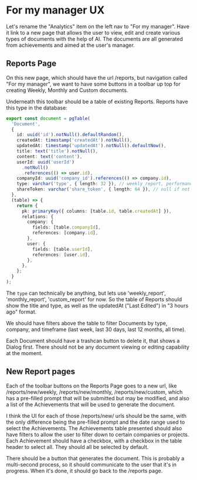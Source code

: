 # For my manager UX

Let's rename the "Analytics" item on the left nav to "For my manager". Have it link to a new page that allows the user to view, edit and create various types of documents with the help of AI. The documents are all generated from achievements and aimed at the user's manager.

## Reports Page

On this new page, which should have the url /reports, but navigation called "For my manager", we want to have some buttons in a toolbar up top for creating Weekly, Monthly and Custom documents.

Underneath this toolbar should be a table of existing Reports. Reports have this type in the database:

```typescript
export const document = pgTable(
  'Document',
  {
    id: uuid('id').notNull().defaultRandom(),
    createdAt: timestamp('createdAt').notNull(),
    updatedAt: timestamp('updatedAt').notNull().defaultNow(),
    title: text('title').notNull(),
    content: text('content'),
    userId: uuid('userId')
      .notNull()
      .references(() => user.id),
    companyId: uuid('company_id').references(() => company.id),
    type: varchar('type', { length: 32 }), // weekly_report, performance_review, etc.
    shareToken: varchar('share_token', { length: 64 }), // null if not shared
  },
  (table) => {
    return {
      pk: primaryKey({ columns: [table.id, table.createdAt] }),
      relations: {
        company: {
          fields: [table.companyId],
          references: [company.id],
        },
        user: {
          fields: [table.userId],
          references: [user.id],
        },
      },
    };
  }
);
```

The `type` can technically be anything, but lets use 'weekly_report', 'monthly_report', 'custom_report' for now. So the table of Reports should show the title and type, as well as the updatedAt ("Last Edited") in "3 hours ago" format.

We should have filters above the table to filter Documents by type, company, and timeframe (last week, last 30 days, last 12 months, all time).

Each Document should have a trashcan button to delete it, that shows a Dialog first. There should not be any document viewing or editing capability at the moment.

## New Report pages

Each of the toolbar buttons on the Reports Page goes to a new url, like /reports/new/weekly, /reports/new/monthly, /reports/new/custom, which has a pre-filled prompt that will be submitted but may be modified, and also a list of the Achievements that will be used to generate the document.

I think the UI for each of those /reports/new/ urls should be the same, with the only difference being the pre-filled prompt and the date range used to select the Achievements. The Achievements table presented should also have filters to allow the user to filter down to certain companies or projects. Each Achievement should have a checkbox, with a checkbox in the table header to select all. They should all be selected by default.

There should be a button that generates the document. This is probably a multi-second process, so it should communicate to the user that it's in progress. When it's done, it should go back to the /reports page.

